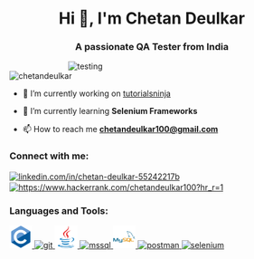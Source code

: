 <h1 align="center">Hi 👋, I'm Chetan Deulkar</h1>
<h3 align="center">A passionate QA Tester from India</h3>

<img src="https://miro.medium.com/v2/resize:fit:1278/1*C1fOBHUKKKDS_TBmWVczFQ.gif" align="right" alt="testing" width="400">

<p align="left"> <img src="https://komarev.com/ghpvc/?username=chetandeulkar&label=Profile%20views&color=0e75b6&style=flat" alt="chetandeulkar" /> </p>

- 🔭 I’m currently working on [tutorialsninja](https://github.com/ChetanDeulkar/inetBankingV1)

- 🌱 I’m currently learning **Selenium Frameworks**

- 📫 How to reach me **chetandeulkar100@gmail.com**

<h3 align="left">Connect with me:</h3>
<p align="left">
<a href="https://linkedin.com/in/linkedin.com/in/chetan-deulkar-55242217b" target="blank"><img align="center" src="https://raw.githubusercontent.com/rahuldkjain/github-profile-readme-generator/master/src/images/icons/Social/linked-in-alt.svg" alt="linkedin.com/in/chetan-deulkar-55242217b" height="30" width="40" /></a>
<a href="https://www.hackerrank.com/https://www.hackerrank.com/chetandeulkar100?hr_r=1" target="blank"><img align="center" src="https://raw.githubusercontent.com/rahuldkjain/github-profile-readme-generator/master/src/images/icons/Social/hackerrank.svg" alt="https://www.hackerrank.com/chetandeulkar100?hr_r=1" height="30" width="40" /></a>
</p>

<h3 align="left">Languages and Tools:</h3>
<p align="left"> <a href="https://www.cprogramming.com/" target="_blank" rel="noreferrer"> <img src="https://raw.githubusercontent.com/devicons/devicon/master/icons/c/c-original.svg" alt="c" width="40" height="40"/> </a> <a href="https://git-scm.com/" target="_blank" rel="noreferrer"> <img src="https://www.vectorlogo.zone/logos/git-scm/git-scm-icon.svg" alt="git" width="40" height="40"/> </a> <a href="https://www.java.com" target="_blank" rel="noreferrer"> <img src="https://raw.githubusercontent.com/devicons/devicon/master/icons/java/java-original.svg" alt="java" width="40" height="40"/> </a> <a href="https://www.microsoft.com/en-us/sql-server" target="_blank" rel="noreferrer"> <img src="https://www.svgrepo.com/show/303229/microsoft-sql-server-logo.svg" alt="mssql" width="40" height="40"/> </a> <a href="https://www.mysql.com/" target="_blank" rel="noreferrer"> <img src="https://raw.githubusercontent.com/devicons/devicon/master/icons/mysql/mysql-original-wordmark.svg" alt="mysql" width="40" height="40"/> </a> <a href="https://postman.com" target="_blank" rel="noreferrer"> <img src="https://www.vectorlogo.zone/logos/getpostman/getpostman-icon.svg" alt="postman" width="40" height="40"/> </a> <a href="https://www.selenium.dev" target="_blank" rel="noreferrer"> <img src="https://raw.githubusercontent.com/detain/svg-logos/780f25886640cef088af994181646db2f6b1a3f8/svg/selenium-logo.svg" alt="selenium" width="40" height="40"/> </a> </p>
